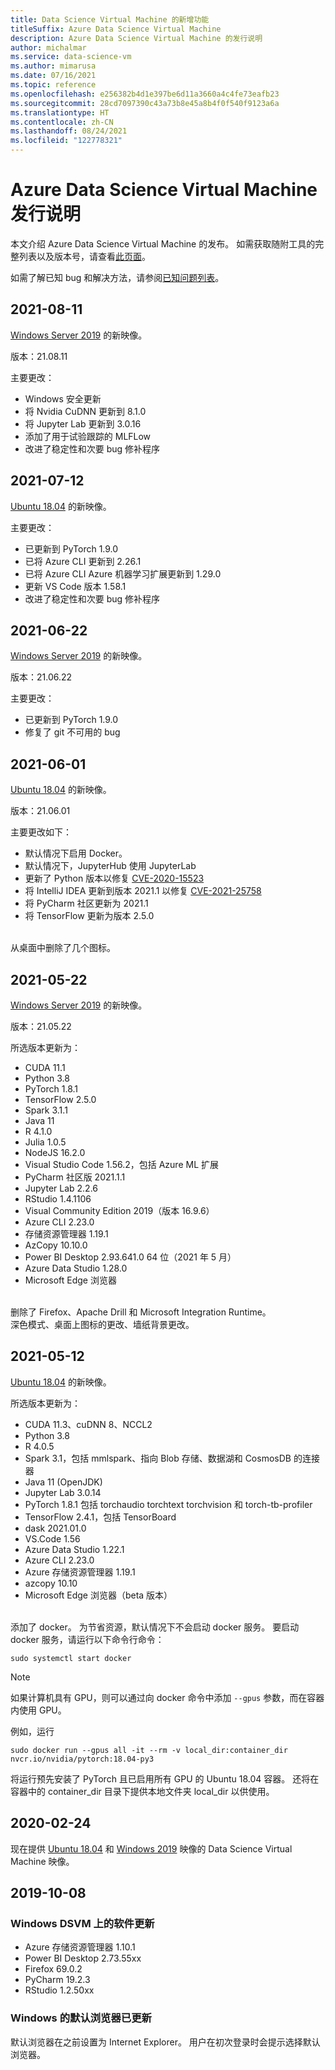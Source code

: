 ```yaml
---
title: Data Science Virtual Machine 的新增功能
titleSuffix: Azure Data Science Virtual Machine
description: Azure Data Science Virtual Machine 的发行说明
author: michalmar
ms.service: data-science-vm
ms.author: mimarusa
ms.date: 07/16/2021
ms.topic: reference
ms.openlocfilehash: e256382b4d1e397be6d11a3660a4c4fe73eafb23
ms.sourcegitcommit: 28cd7097390c43a73b8e45a8b4f0f540f9123a6a
ms.translationtype: HT
ms.contentlocale: zh-CN
ms.lasthandoff: 08/24/2021
ms.locfileid: "122778321"
---
```

# <a name="azure-data-science-virtual-machine-release-notes"></a>Azure Data Science Virtual Machine 发行说明

本文介绍 Azure Data Science Virtual Machine 的发布。 如需获取随附工具的完整列表以及版本号，请查看[此页面](./tools-included.md)。

如需了解已知 bug 和解决方法，请参阅[已知问题列表](reference-known-issues.md)。


## <a name="2021-08-11"></a>2021-08-11

[Windows Server 2019](https://azuremarketplace.microsoft.com/marketplace/apps/microsoft-dsvm.dsvm-win-2019?tab=Overview) 的新映像。

版本：21.08.11

主要更改：

- Windows 安全更新
- 将 Nvidia CuDNN 更新到 8.1.0
- 将 Jupyter Lab 更新到 3.0.16
- 添加了用于试验跟踪的 MLFLow
- 改进了稳定性和次要 bug 修补程序 



## <a name="2021-07-12"></a>2021-07-12

[Ubuntu 18.04](https://azuremarketplace.microsoft.com/marketplace/apps/microsoft-dsvm.ubuntu-1804?tab=Overview) 的新映像。

主要更改：

- 已更新到 PyTorch 1.9.0
- 已将 Azure CLI 更新到 2.26.1
- 已将 Azure CLI Azure 机器学习扩展更新到 1.29.0
- 更新 VS Code 版本 1.58.1
- 改进了稳定性和次要 bug 修补程序 


## <a name="2021-06-22"></a>2021-06-22

[Windows Server 2019](https://azuremarketplace.microsoft.com/marketplace/apps/microsoft-dsvm.dsvm-win-2019?tab=Overview) 的新映像。

版本：21.06.22

主要更改：

- 已更新到 PyTorch 1.9.0
- 修复了 git 不可用的 bug


## <a name="2021-06-01"></a>2021-06-01

[Ubuntu 18.04](https://azuremarketplace.microsoft.com/marketplace/apps/microsoft-dsvm.ubuntu-1804?tab=Overview) 的新映像。

版本：21.06.01

主要更改如下：

- 默认情况下启用 Docker。
- 默认情况下，JupyterHub 使用 JupyterLab
- 更新了 Python 版本以修复 [CVE-2020-15523](https://nvd.nist.gov/vuln/detail/CVE-2020-15523)
- 将 IntelliJ IDEA 更新到版本 2021.1 以修复 [CVE-2021-25758](https://nvd.nist.gov/vuln/detail/CVE-2021-25758)
- 将 PyCharm 社区更新为 2021.1
- 将 TensorFlow 更新为版本 2.5.0

<br/>
从桌面中删除了几个图标。

## <a name="2021-05-22"></a>2021-05-22

[Windows Server 2019](https://azuremarketplace.microsoft.com/marketplace/apps/microsoft-dsvm.dsvm-win-2019?tab=Overview) 的新映像。

版本：21.05.22

所选版本更新为：
- CUDA 11.1
- Python 3.8
- PyTorch 1.8.1
- TensorFlow 2.5.0
- Spark 3.1.1
- Java 11
- R 4.1.0
- Julia 1.0.5
- NodeJS 16.2.0
- Visual Studio Code 1.56.2，包括 Azure ML 扩展
- PyCharm 社区版 2021.1.1
- Jupyter Lab 2.2.6
- RStudio 1.4.1106
- Visual Community Edition 2019（版本 16.9.6）
- Azure CLI 2.23.0
- 存储资源管理器 1.19.1
- AzCopy 10.10.0
- Power BI Desktop 2.93.641.0 64 位（2021 年 5 月）
- Azure Data Studio 1.28.0
- Microsoft Edge 浏览器

<br/>
删除了 Firefox、Apache Drill 和 Microsoft Integration Runtime。

<br/>
深色模式、桌面上图标的更改、墙纸背景更改。

## <a name="2021-05-12"></a>2021-05-12

[Ubuntu 18.04](https://azuremarketplace.microsoft.com/marketplace/apps/microsoft-dsvm.ubuntu-1804?tab=Overview) 的新映像。

所选版本更新为：
- CUDA 11.3、cuDNN 8、NCCL2
- Python 3.8
- R 4.0.5
- Spark 3.1，包括 mmlspark、指向 Blob 存储、数据湖和 CosmosDB 的连接器
- Java 11 (OpenJDK)
- Jupyter Lab 3.0.14
- PyTorch 1.8.1 包括 torchaudio torchtext torchvision 和 torch-tb-profiler
- TensorFlow 2.4.1，包括 TensorBoard
- dask 2021.01.0
- VS.Code 1.56
- Azure Data Studio 1.22.1
- Azure CLI 2.23.0
- Azure 存储资源管理器 1.19.1
- azcopy 10.10
- Microsoft Edge 浏览器（beta 版本）

<br/>
添加了 docker。 为节省资源，默认情况下不会启动 docker 服务。 要启动 docker 服务，请运行以下命令行命令：

```
sudo systemctl start docker
```

> [!NOTE]
> 如果计算机具有 GPU，则可以通过向 docker 命令中添加 `--gpus` 参数，而在容器内使用 GPU。
>
> 例如，运行 
>
> `sudo docker run --gpus all -it --rm -v local_dir:container_dir nvcr.io/nvidia/pytorch:18.04-py3`
>
> 将运行预先安装了 PyTorch 且已启用所有 GPU 的 Ubuntu 18.04 容器。 还将在容器中的 container_dir 目录下提供本地文件夹 local_dir 以供使用。 
>


## <a name="2020-02-24"></a>2020-02-24

现在提供 [Ubuntu 18.04](https://azuremarketplace.microsoft.com/marketplace/apps/microsoft-dsvm.ubuntu-1804?tab=Overview) 和 [Windows 2019](https://azuremarketplace.microsoft.com/marketplace/apps/microsoft-dsvm.dsvm-win-2019?tab=Overview) 映像的 Data Science Virtual Machine 映像。

## <a name="2019-10-08"></a>2019-10-08

### <a name="updates-to-software-on-the-windows-dsvm"></a>Windows DSVM 上的软件更新

- Azure 存储资源管理器 1.10.1
- Power BI Desktop 2.73.55xx
- Firefox 69.0.2
- PyCharm 19.2.3
- RStudio 1.2.50xx

### <a name="default-browser-for-windows-updated"></a>Windows 的默认浏览器已更新

默认浏览器在之前设置为 Internet Explorer。 用户在初次登录时会提示选择默认浏览器。
